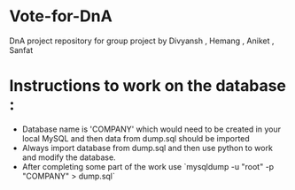 # Vote-for-DnA
DnA project repository for group project by Divyansh , Hemang , Aniket , Sanfat



# Instructions to work on the database : 
<ul>
<li>Database name is 'COMPANY' which would need to be created in your local MySQL and then data from dump.sql should be imported</li>
<li>Always import database from dump.sql and then use python to work and modify the database.</li>
<li>After completing some part of the work use `mysqldump -u "root" -p "COMPANY" > dump.sql` </li>
</ul>